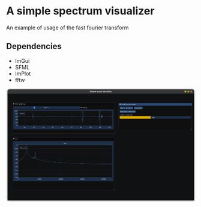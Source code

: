 # A simple spectrum visualizer
An example of usage of the fast fourier transform
## Dependencies
- ImGui
- SFML
- ImPlot
- fftw

![eq](screenshots/gui.png)
